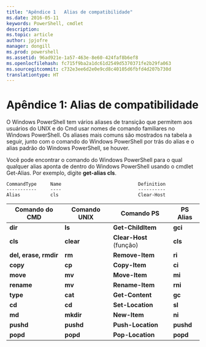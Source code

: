 ```yaml
---
title: "Apêndice 1   Alias de compatibilidade"
ms.date: 2016-05-11
keywords: PowerShell, cmdlet
description: 
ms.topic: article
author: jpjofre
manager: dongill
ms.prod: powershell
ms.assetid: 96ad921e-1a57-463e-8e60-424faf8b6ef8
ms.openlocfilehash: fc715f9ba2a1dc61d2549d5370371fe2b29fa063
ms.sourcegitcommit: c732e3ee6d2e0e9cd8c40105d6fbfd4d207b730d
translationtype: HT
---
```

# <a name="appendix-1---compatibility-aliases"></a>Apêndice 1: Alias de compatibilidade
O Windows PowerShell tem vários aliases de transição que permitem aos usuários do UNIX e do Cmd usar nomes de comando familiares no Windows PowerShell. Os aliases mais comuns são mostrados na tabela a seguir, junto com o comando do Windows PowerShell por trás do alias e o alias padrão do Windows PowerShell, se houver.

Você pode encontrar o comando do Windows PowerShell para o qual qualquer alias aponta de dentro do Windows PowerShell usando o cmdlet Get-Alias. Por exemplo, digite **get-alias cls**.

```
CommandType     Name                            Definition
-----------     ----                            ----------
Alias           cls                             Clear-Host
```

|Comando do CMD|Comando UNIX|Comando PS|PS Alias|
|---------------|----------------|--------------|------------|
|**dir**|**ls**|**Get-ChildItem**|**gci**|
|**cls**|**clear**|**Clear-Host** (função)|**cls**|
|**del, erase, rmdir**|**rm**|**Remove-Item**|**ri**|
|**copy**|**cp**|**Copy-Item**|**ci**|
|**move**|**mv**|**Move-Item**|**mi**|
|**rename**|**mv**|**Rename-Item**|**rni**|
|**type**|**cat**|**Get-Content**|**gc**|
|**cd**|**cd**|**Set-Location**|**sl**|
|**md**|**mkdir**|**New-Item**|**ni**|
|**pushd**|**pushd**|**Push-Location**|**pushd**|
|**popd**|**popd**|**Pop-Location**|**popd**|

